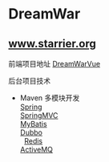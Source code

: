 # DreamWar
www.starrier.org
---

前端项目地址 [DreamWarVue](https://github.com/Starrier/DreamWarVue)


后台项目技术
   * Maven 多模块开发 <br>
   [Spring](https://spring.io/)     <br>
   [SpringMVC](https://projects.spring.io/spring-framework/) <br>
   [MyBatis](http://blog.mybatis.org/) <br>
   [Dubbo](http://dubbo.io) <br>
   [Redis](https://redis.io/) <br>
   [ActiveMQ](http://activemq.apache.org/) <br>
